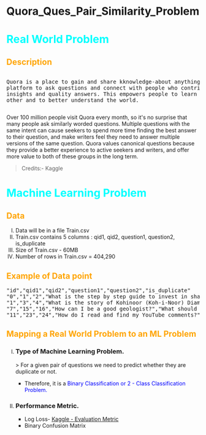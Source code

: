 # Quora_Ques_Pair_Similarity_Problem
<h1><font color='cyan'> Real World Problem </font></h1>

<h2><font color='Orange'>Description</font></h2>
<pre>
<p>Quora is a place to gain and share kknowledge-about anything.t’s a  
platform to ask questions and connect with people who contribute unique
insights and quality answers. This empowers people to learn from each
other and to better understand the world.</p></pre>

<p>
Over 100 million people visit Quora every month, so it's no surprise that many people ask similarly worded questions. Multiple questions with the same intent can cause seekers to spend more time finding the best answer to their question, and make writers feel they need to answer multiple versions of the same question. Quora values canonical questions because they provide a better experience to active seekers and writers, and offer more value to both of these groups in the long term.</p>

>Credits:- Kaggle

<h1><font color='cyan'>Machine Learning Problem</font></h1>

<h2><font color='orange'>Data</font></h2>
<ol type=I>
<li>Data will be in a file Train.csv</li>
<li>Train.csv contains 5 columns : qid1, qid2, question1, question2, is_duplicate</li>
<li>Size of Train.csv - 60MB</li>
<li>Number of rows in Train.csv = 404,290</li>
</ol>

<h2><font color='orange'>Example of Data point</font></h2>
<pre>
"id","qid1","qid2","question1","question2","is_duplicate"
"0","1","2","What is the step by step guide to invest in share market in india?","What is the step by step guide to invest in share market?","0"
"1","3","4","What is the story of Kohinoor (Koh-i-Noor) Diamond?","What would happen if the Indian government stole the Kohinoor (Koh-i-Noor) diamond back?","0"
"7","15","16","How can I be a good geologist?","What should I do to be a great geologist?","1"
"11","23","24","How do I read and find my YouTube comments?","How can I see all my Youtube comments?","1"
</pre>

<h2><font color='orange'>Mapping a Real World Problem to an ML Problem</font></h2>
<ol type=I>
<li><h3>Type of Machine Learning Problem.</h3></li>
> For a given pair of questions we need to predict whether they are duplicate or not.
<ul type='square'><li>Therefore, it is a <font color='blue'>Binary Classification or 2 - Class Classification Problem.</font></li></ul>
<li><h3>Performance Metric.</h3></li>
<ul type='square'>
<li>Log Loss-  <a href = 'https://www.kaggle.com/c/quora-question-pairs#evaluation'> Kaggle - Evaluation Metric</a> </li>
<li>Binary Confusion Matrix</li>
</ul>
